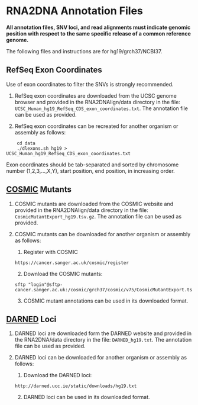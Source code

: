 # RNA2DNA Annotation Files

**All annotation files, SNV loci, and read alignments must indicate
genomic position with respect to the same specific release of a common
reference genome.**

The following files and instructions are for hg19/grch37/NCBI37.

## RefSeq Exon Coordinates

Use of exon coordinates to filter the SNVs is strongly recommended.

1. RefSeq exon coordinates are downloaded from the UCSC genome browser
and provided in the RNA2DNAlign/data directory in the file:
`UCSC_Human_hg19_RefSeq_CDS_exon_coordinates.txt`. The annotation
file can be used as provided.

2. RefSeq exon coordinates can be recreated for another organism or assembly as follows:

```
    cd data
    ./dlexons.sh hg19 > UCSC_Human_hg19_RefSeq_CDS_exon_coordinates.txt
```

   Exon coordinates should be tab-separated and sorted by chromosome number (1,2,3,...,X,Y), start position, end position, in increasing order. 

## [COSMIC](http://cancer.sanger.ac.uk/cosmic) Mutants

1. COSMIC mutants are downloaded from the COSMIC website and provided in the RNA2DNAlign/data directory in the file: `CosmicMutantExport_hg19.tsv.gz`.  The annotation
file can be used as provided.

2. COSMIC mutants can be downloaded for another organism or assembly as follows: 

    1. Register with COSMIC

    ```
    https://cancer.sanger.ac.uk/cosmic/register
    ```

    2. Download the COSMIC mutants:

    ```
    sftp "login"@sftp-cancer.sanger.ac.uk:/cosmic/grch37/cosmic/v75/CosmicMutantExport.tsv.gz
    ```

    3. COSMIC mutant annotations can be used in its downloaded format. 

## [DARNED](http://darned.ucc.ie/) Loci

1. DARNED loci are downloaded form the DARNED website and provided in
the RNA2DNA/data directory in the file: `DARNED_hg19.txt`.  The
annotation file can be used as provided.

2. DARNED loci can be downloaded for another organism or assembly as follows: 

    1. Download the DARNED loci:

    ```
    http://darned.ucc.ie/static/downloads/hg19.txt
    ```

    2. DARNED loci can be used in its downloaded format.

